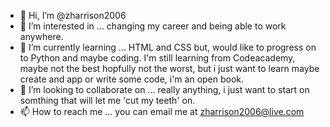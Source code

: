 - 👋 Hi, I’m @zharrison2006
- 👀 I’m interested in ... changing my career and being able to work anywhere. 
- 🌱 I’m currently learning ... HTML and CSS but, would like to progress on to Python and maybe coding. I'm still learning from Codeacademy, maybe not the best hopfully not the worst, but i just want to learn maybe create and app or write some code, i'm an open book. 
- 💞️ I’m looking to collaborate on ... really anything, i just want to start on somthing that will let me 'cut my teeth' on. 
- 📫 How to reach me ... you can email me at zharrison2006@live.com

<!---
zharrison2006/zharrison2006 is a ✨ special ✨ repository because its `README.md` (this file) appears on your GitHub profile.
You can click the Preview link to take a look at your changes.
--->
